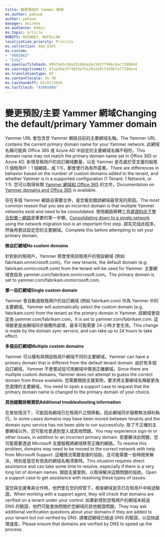 ```yaml
---
title: 變更預設的 Yammer 網域
ms.author: pebaum
author: pebaum
manager: mnirkhe
ms.audience: Admin
ms.topic: article
ROBOTS: NOINDEX, NOFOLLOW
localization_priority: Priority
ms.collection: Adm_O365
ms.custom:
- "9002662"
- "5162"
ms.openlocfilehash: 099feb5c58a2b1068a2ec501ff966c6ac73d804d
ms.sourcegitcommit: 87aa36e3ff4835efb120a320c5169bfa77199ec4
ms.translationtype: HT
ms.contentlocale: zh-TW
ms.lasthandoff: 05/01/2020
ms.locfileid: "43991098"
---
```

# <a name="changing-the-defaultprimary-yammer-domain"></a><span data-ttu-id="3a79e-102">變更預設/主要 Yammer 網域</span><span class="sxs-lookup"><span data-stu-id="3a79e-102">Changing the default/primary Yammer domain</span></span>

<span data-ttu-id="3a79e-103">Yammer URL 會包含您 Yammer 網路目前的主要網域名稱。</span><span class="sxs-lookup"><span data-stu-id="3a79e-103">The Yammer URL contains the current primary domain name for your Yammer network.</span></span> <span data-ttu-id="3a79e-104">此網域名稱可能與 Office 365 或 Azure AD 中設定的主要網域名稱不相符。</span><span class="sxs-lookup"><span data-stu-id="3a79e-104">This domain name may not match the primary domain name set in Office 365 or Azure AD.</span></span> <span data-ttu-id="3a79e-105">新增至租用戶的自訂網域數量，以及 Yammer 是否處於受支援的組態 (1 個租用戶：1 個網路，或 1:1)，都會使行為有所差異。</span><span class="sxs-lookup"><span data-stu-id="3a79e-105">There are differences in behavior based on the number of custom domains added to the tenant, and whether Yammer is in a supported configuration (1 Tenant: 1 Network, or 1:1).</span></span> <span data-ttu-id="3a79e-106">您可以取得有關 [Yammer 網域和 Office 365](https://docs.microsoft.com/yammer/configure-your-yammer-network/manage-yammer-domains) 的文件。</span><span class="sxs-lookup"><span data-stu-id="3a79e-106">Documentation on [Yammer domains and Office 365](https://docs.microsoft.com/yammer/configure-your-yammer-network/manage-yammer-domains) is available.</span></span>

<span data-ttu-id="3a79e-107">存在多個 Yammer 網路且需要合併，是您看到錯誤網域最常見的原因。</span><span class="sxs-lookup"><span data-stu-id="3a79e-107">The most common reason that you see an incorrect domain is that multiple Yammer networks exist and need to be consolidated.</span></span> <span data-ttu-id="3a79e-108">使用網路移轉工具[將資料向下整合到單一網路](https://docs.microsoft.com/yammer/configure-your-yammer-network/consolidate-multiple-yammer-networks)是重要的第一步驟。</span><span class="sxs-lookup"><span data-stu-id="3a79e-108">[Consolidating down to a single network](https://docs.microsoft.com/yammer/configure-your-yammer-network/consolidate-multiple-yammer-networks) using the network migration tool is an important first step.</span></span> <span data-ttu-id="3a79e-109">請先完成此程序，然後再嘗試設定您的主要網域。</span><span class="sxs-lookup"><span data-stu-id="3a79e-109">Complete this before attempting to set your primary domain.</span></span>

<span data-ttu-id="3a79e-110">**無自訂網域**</span><span class="sxs-lookup"><span data-stu-id="3a79e-110">**No custom domains**</span></span>

<span data-ttu-id="3a79e-111">針對新的租用戶，Yammer 將會使用該租用戶的預設網域 (例如 fabrikam.onmicrosoft.com)。</span><span class="sxs-lookup"><span data-stu-id="3a79e-111">For new tenants, the default domain (e.g. fabrikam.onmicrosoft.com) from the tenant will be used for Yammer.</span></span> <span data-ttu-id="3a79e-112">主要網域會設為 yammer.com/fabrikam.onmicrosoft.com。</span><span class="sxs-lookup"><span data-stu-id="3a79e-112">The primary domain is set to yammer.com/fabrikam.onmicrosoft.com.</span></span>

<span data-ttu-id="3a79e-113">**單一自訂網域**</span><span class="sxs-lookup"><span data-stu-id="3a79e-113">**Single custom domain**</span></span>

<span data-ttu-id="3a79e-114">Yammer 會自動選取租用戶的自訂網域 (例如 fabrikam.com) 作為 Yammer 中的主要網域。</span><span class="sxs-lookup"><span data-stu-id="3a79e-114">Yammer will automatically select the custom domain (e.g. fabrikam.com) from the tenant as the primary domain in Yammer.</span></span> <span data-ttu-id="3a79e-115">該網域會設定為 yammer.com/fabrikam.com。</span><span class="sxs-lookup"><span data-stu-id="3a79e-115">It is set to yammer.com/fabrikam.com.</span></span> <span data-ttu-id="3a79e-116">這項變更是由網域同步服務所處理，最多可能需要 24 小時才會生效。</span><span class="sxs-lookup"><span data-stu-id="3a79e-116">This change is made by the domain sync service, and can take up to 24 hours to take effect.</span></span>

<span data-ttu-id="3a79e-117">**多個自訂網域**</span><span class="sxs-lookup"><span data-stu-id="3a79e-117">**Multiple custom domains**</span></span>

<span data-ttu-id="3a79e-118">Yammer 可以擁有與預設租用戶網域不同的主要網域。</span><span class="sxs-lookup"><span data-stu-id="3a79e-118">Yammer can have a primary domain that is different from the default tenant domain.</span></span> <span data-ttu-id="3a79e-119">由於有多個自訂網域，Yammer 不會嘗試從可用網域中猜測正確網域。</span><span class="sxs-lookup"><span data-stu-id="3a79e-119">Since there are multiple custom domains, Yammer does not attempt to guess the correct domain from those available.</span></span> <span data-ttu-id="3a79e-120">您需要開啟支援案例，要求將主要網域名稱變更為您選擇的主要網域。</span><span class="sxs-lookup"><span data-stu-id="3a79e-120">You need to open a support case to request that the primary domain name is changed to the primary domain of your choice.</span></span>

<span data-ttu-id="3a79e-121">**其他疑難排解資訊**</span><span class="sxs-lookup"><span data-stu-id="3a79e-121">**Additional troubleshooting information**</span></span>

<span data-ttu-id="3a79e-122">在某些情況下，可能因為網域已在租用戶之間移動，因此網域同步服務無法順利執行。</span><span class="sxs-lookup"><span data-stu-id="3a79e-122">In some cases domains may have been moved between tenants and the domain sync service has not been able to run successfully.</span></span> <span data-ttu-id="3a79e-123">除了不正確的主要網域以外，您可能也會遇到登入或其他問題。</span><span class="sxs-lookup"><span data-stu-id="3a79e-123">You may experience sign-in or other issues, in addition to an incorrect primary domain.</span></span> <span data-ttu-id="3a79e-124">若要解決此問題，您可能需要透過 Microsoft 支援服務將網域移至正確的網路。</span><span class="sxs-lookup"><span data-stu-id="3a79e-124">To resolve this problem, domains may need to be moved to the correct network with help from Microsoft Support.</span></span> <span data-ttu-id="3a79e-125">這種情況需要直接的協助，且可能需要一些時間來解決，特別是當您有很長的網域名稱清單時。</span><span class="sxs-lookup"><span data-stu-id="3a79e-125">This situation requires direct assistance and can take some time to resolve, especially if there is a very long list of domain names.</span></span> <span data-ttu-id="3a79e-126">開啟支援案例，以取得解決這類問題的協助。</span><span class="sxs-lookup"><span data-stu-id="3a79e-126">Open a support case to get assistance with resolving these types of issues.</span></span>

<span data-ttu-id="3a79e-127">當您與支援專員合作時，他們會在您的控管下，檢查網域是否已在租用戶中經過驗證。</span><span class="sxs-lookup"><span data-stu-id="3a79e-127">When working with a support agent, they will check that domains are verified on a tenant under your control.</span></span> <span data-ttu-id="3a79e-128">如果新增到您租用戶的網域未經過 DNS 的驗證，他們可能會詢問關於您網域的其他驗證問題。</span><span class="sxs-lookup"><span data-stu-id="3a79e-128">They may ask additional verification questions about your domains if they are added to your tenant but not verified by DNS.</span></span> <span data-ttu-id="3a79e-129">請確認網域已經過 DNS 的驗證，以加快處理速度。</span><span class="sxs-lookup"><span data-stu-id="3a79e-129">Please ensure that domains are verified by DNS to speed up the process.</span></span>
